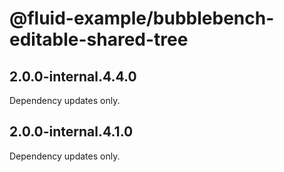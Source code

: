 # @fluid-example/bubblebench-editable-shared-tree

## 2.0.0-internal.4.4.0

Dependency updates only.

## 2.0.0-internal.4.1.0

Dependency updates only.
